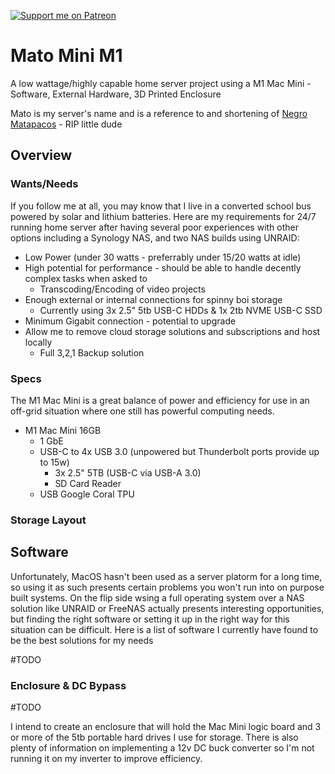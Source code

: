 [![Support me on Patreon](https://img.shields.io/endpoint.svg?url=https%3A%2F%2Fshieldsio-patreon.vercel.app%2Fapi%3Fusername%3Dclomads%26type%3Dpatrons&style=flat-square)](https://patreon.com/clomads)

# Mato Mini M1
A low wattage/highly capable home server project using a M1 Mac Mini - Software, External Hardware, 3D Printed Enclosure

Mato is my server's name and is a reference to and shortening of [Negro Matapacos](https://www.google.com/search?q=Negro+Matapacos) - RIP little dude

## Overview

### Wants/Needs
If you follow me at all, you may know that I live in a converted school bus powered by solar and lithium batteries. Here are my requirements for 24/7 running home server after having several poor experiences with other options including a Synology NAS, and two NAS builds using UNRAID:


- Low Power (under 30 watts - preferrably under 15/20 watts at idle)
- High potential for performance - should be able to handle decently complex tasks when asked to
  - Transcoding/Encoding of video projects
- Enough external or internal connections for spinny boi storage
  - Currently using 3x 2.5" 5tb USB-C HDDs & 1x 2tb NVME USB-C SSD
- Minimum Gigabit connection - potential to upgrade
- Allow me to remove cloud storage solutions and subscriptions and host locally
  - Full 3,2,1 Backup solution


### Specs

The M1 Mac Mini is a great balance of power and efficiency for use in an off-grid situation where one still has powerful computing needs. 

- M1 Mac Mini 16GB 
  - 1 GbE
  - USB-C to 4x USB 3.0 (unpowered but Thunderbolt ports provide up to 15w)
    - 3x 2.5" 5TB (USB-C via USB-A 3.0)
    - SD Card Reader
  - USB Google Coral TPU
 
### Storage Layout

  
  
## Software

Unfortunately, MacOS hasn't been used as a server platorm for a long time, so using it as such presents certain problems you won't run into on purpose built systems. On the flip side wsing a full operating system over a NAS solution like UNRAID or FreeNAS actually presents interesting opportunities, but finding the right software or setting it up in the right way for this situation can be difficult. Here is a list of software I currently have found to be the best solutions for my needs

#TODO

### Enclosure & DC Bypass

#TODO

I intend to create an enclosure that will hold the Mac Mini logic board and 3 or more of the 5tb portable hard drives I use for storage. There is also plenty of information on implementing a 12v DC buck converter so I'm not running it on my inverter to improve efficiency.


